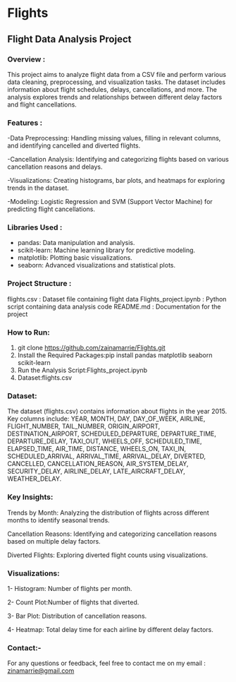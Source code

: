 # Flights
## Flight Data Analysis Project
### Overview :
This project aims to analyze flight data from a CSV file and perform various data cleaning, preprocessing, and visualization tasks.
The dataset includes information about flight schedules, delays, cancellations, and more.
The analysis explores trends and relationships between different delay factors and flight cancellations.

### Features :
-Data Preprocessing: Handling missing values, filling in relevant columns, and identifying cancelled and diverted flights.

-Cancellation Analysis: Identifying and categorizing flights based on various cancellation reasons and delays.

-Visualizations: Creating histograms, bar plots, and heatmaps for exploring trends in the dataset.

-Modeling: Logistic Regression and SVM (Support Vector Machine) for predicting flight cancellations.

### Libraries Used :
- pandas: Data manipulation and analysis.
- scikit-learn: Machine learning library for predictive modeling.
- matplotlib: Plotting basic visualizations.
- seaborn: Advanced visualizations and statistical plots.

### Project Structure :
flights.csv : Dataset file containing flight data
Flights_project.ipynb : Python script containing data analysis code
README.md : Documentation for the project

### How to Run:
1. git clone https://github.com/zainamarrie/Flights.git
2. Install the Required Packages:pip install pandas matplotlib seaborn scikit-learn
3. Run the Analysis Script:Flights_project.ipynb
4. Dataset:flights.csv

### Dataset:
The dataset (flights.csv) contains information about flights in the year 2015.
Key columns include: YEAR, MONTH, DAY, DAY_OF_WEEK, AIRLINE, FLIGHT_NUMBER,
       TAIL_NUMBER, ORIGIN_AIRPORT, DESTINATION_AIRPORT,
       SCHEDULED_DEPARTURE, DEPARTURE_TIME, DEPARTURE_DELAY, TAXI_OUT,
       WHEELS_OFF, SCHEDULED_TIME, ELAPSED_TIME, AIR_TIME, DISTANCE,
       WHEELS_ON, TAXI_IN, SCHEDULED_ARRIVAL, ARRIVAL_TIME,
       ARRIVAL_DELAY, DIVERTED, CANCELLED, CANCELLATION_REASON,
       AIR_SYSTEM_DELAY, SECURITY_DELAY, AIRLINE_DELAY,
       LATE_AIRCRAFT_DELAY, WEATHER_DELAY.

### Key Insights:
Trends by Month: Analyzing the distribution of flights across different months to identify seasonal trends.

Cancellation Reasons: Identifying and categorizing cancellation reasons based on multiple delay factors.

Diverted Flights: Exploring diverted flight counts using visualizations.

### Visualizations:
1- Histogram: Number of flights per month.

2- Count Plot:Number of flights that diverted.

3- Bar Plot: Distribution of cancellation reasons.

4- Heatmap: Total delay time for each airline by different delay factors.

### Contact:-
For any questions or feedback, feel free to contact me on my email : zinamarrie@gmail.com
  
